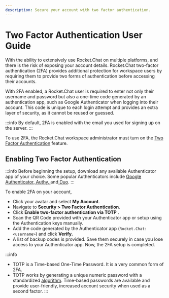 ```yaml
---
description: Secure your account with two factor authentication.
---
```


# Two Factor Authentication User Guide

With the ability to extensively use Rocket.Chat on multiple platforms, and there is the risk of exposing your account details. Rocket.Chat two-factor authentication (2FA) provides additional protection for workspace users by requiring them to provide two forms of authentication before accessing their accounts.

With 2FA enabled, a Rocket.Chat user is required to enter not only their username and password but also a one-time code generated by an authentication app, such as Google Authenticator when logging into their account. This code is unique to each login attempt and provides an extra layer of security, as it cannot be reused or guessed.

:::info
By default, 2FA is enabled with the email you used for signing up on the server.
:::

To use 2FA, the Rocket.Chat workspace administrator must turn on the [Two Factor Authentication](../../workspace-administration/settings/accounts/#two-factor-authentication) feature.

## Enabling Two Factor Authentication

:::info
Before beginning the setup, download any available Authenticator app of your choice. Some popular Authenticators include [Google Authenticator](https://googleauthenticator.net/),[ Authy, ](https://authy.com/)and[ Duo](https://duo.com/).
:::

To enable 2FA on your account,

* Click your avatar and select **My Account**.
* Navigate to **Security > Two Factor Authentication**.
* Click **Enable two-factor authentication via TOTP** .
* Scan the QR Code provided with your Authenticator app or setup using the Authentication keys manually.
* Add the code generated by the Authenticator app (`Rocket.Chat: <username>`) and click **Verify.**
* A list of backup codes is provided. Save them securely in case you lose access to your Authenticator app. Now, the 2FA setup is completed.

:::info
* TOTP is a Time-based One-Time Password. It is a very common form of 2FA.
* TOTP works by generating a unique numeric password with a standardized [algorithm](https://tools.ietf.org/html/rfc6238). Time-based passwords are available and provide user-friendly, increased account security when used as a second factor.
:::
